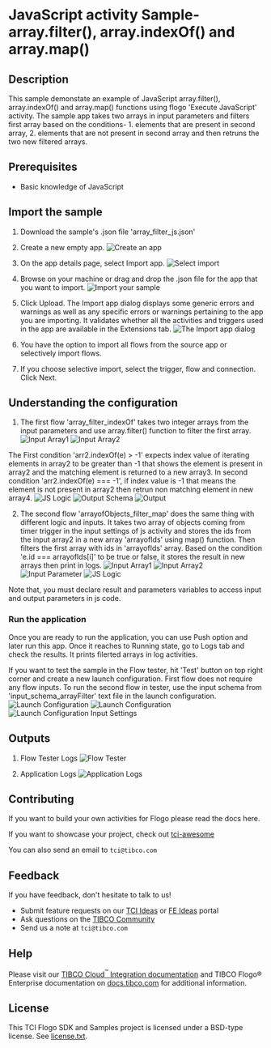 # JavaScript activity Sample- array.filter(), array.indexOf() and array.map()


## Description

This sample demonstate an example of JavaScript array.filter(), array.indexOf() and array.map() functions using flogo 'Execute JavaScript' activity.
The sample app takes two arrays in input parameters and filters first array based on the conditions- 1. elements that are present in second array, 2. elements that are not present in second array and then retruns the two new filtered arrays.

## Prerequisites

* Basic knowledge of JavaScript

## Import the sample

1. Download the sample's .json file 'array_filter_js.json'

2. Create a new empty app.
![Create an app](../../../import-screenshots/2.png)

3. On the app details page, select Import app.
![Select import](../../../import-screenshots/3.png)

4. Browse on your machine or drag and drop the .json file for the app that you want to import.
![Import your sample](../../../import-screenshots/js-activity/import_json.png)

5. Click Upload. The Import app dialog displays some generic errors and warnings as well as any specific errors or warnings pertaining to the app you are importing. It validates whether all the activities and triggers used in the app are available in the Extensions tab.
![The Import app dialog](../../../import-screenshots/js-activity/import_dialog.png)

6. You have the option to import all flows from the source app or selectively import flows.

7. If you choose selective import, select the trigger, flow and connection. Click Next.

## Understanding the configuration

1. The first flow 'array_filter_indexOf' takes two integer arrays from the input parameters and use array.filter() function to filter the first array.
![Input Array1](../../../import-screenshots/js-activity/arrayFilter_indexof_inputPar_1.png)
![Input Array2](../../../import-screenshots/js-activity/arrayFilter_indexof_inputPar_2.png)

The First condition 'arr2.indexOf(e) > -1' expects index value of iterating elements in array2 to be greater than -1 that shows the element is present in array2 and the matching element is returned to a new array3.
In second condition 'arr2.indexOf(e) === -1', if index value is -1 that means the element is not present in array2 then retrun non matching element in new array4.
![JS Logic](../../../import-screenshots/js-activity/arrayFilter_indexof_1.png)
![Output Schema](../../../import-screenshots/js-activity/arrayFilter_indexof_outputSchema.png)
![Output](../../../import-screenshots/js-activity/arrayFilter_indexof_output.png)


2. The second flow 'arrayofObjects_filter_map' does the same thing with different logic and inputs. It takes two array of objects coming from timer trigger in the input settings of js activity and stores the ids from the input array2 in a new array 'arrayofIds' using map() function. Then filters the first array with ids in 'arrayofIds' array. Based on the condition 'e.id === arrayofIds[i]' to be true or false, it stores the result in new arrays then print in logs.
![Input Array1](../../../import-screenshots/js-activity/arrayFilter_map_input.png)
![Input Array2](../../../import-screenshots/js-activity/arrayFilter_map_input_1.png)
![Input Parameter](../../../import-screenshots/js-activity/arrayFilter_map_inputPar_1.png)
![JS Logic](../../../import-screenshots/js-activity/arrayFilter_map_1.png)

Note that, you must declare result and parameters variables to access input and output parameters in js code.

### Run the application
Once you are ready to run the application, you can use Push option and later run this app.
Once it reaches to Running state, go to Logs tab and check the results. It prints filerted arrays in log activities.

If you want to test the sample in the Flow tester, hit 'Test' button on top right corner and create a new launch configuration. First flow does not require any flow inputs.
To run the second flow in tester, use the input schema from 'input_schema_arrayFilter' text file in the launch configuration.
![Launch Configuration](../../../import-screenshots/js-activity/tester_launch.png)
![Launch Configuration](../../../import-screenshots/js-activity/launch_config.png)
![Launch Configuration Input Settings](../../../import-screenshots/js-activity/arrayFilter_map_flowTester_inputSettngs.png)


## Outputs

1. Flow Tester Logs
![Flow Tester](../../../import-screenshots/js-activity/flow_tester.png)

2. Application Logs
![Application Logs](../../../import-screenshots/js-activity/logs.png)


## Contributing
If you want to build your own activities for Flogo please read the docs here.

If you want to showcase your project, check out [tci-awesome](https://github.com/TIBCOSoftware/tci-awesome)

You can also send an email to `tci@tibco.com`

## Feedback
If you have feedback, don't hesitate to talk to us!

* Submit feature requests on our [TCI Ideas](https://ideas.tibco.com/?project=TCI) or [FE Ideas](https://ideas.tibco.com/?project=FE) portal
* Ask questions on the [TIBCO Community](https://community.tibco.com/answers/product/344006)
* Send us a note at `tci@tibco.com`

## Help
Please visit our [TIBCO Cloud<sup>&trade;</sup> Integration documentation](https://integration.cloud.tibco.com/docs/) and TIBCO Flogo® Enterprise documentation on [docs.tibco.com](https://docs.tibco.com/) for additional information.

## License
This TCI Flogo SDK and Samples project is licensed under a BSD-type license. See [license.txt](license.txt).
